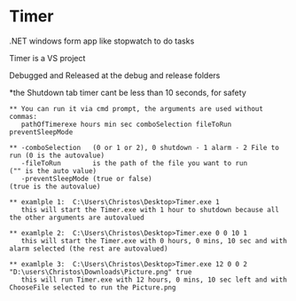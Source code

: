 # Timer
.NET windows form app like stopwatch to do tasks

Timer is a VS project

Debugged and Released at the debug and release folders

*the Shutdown tab timer cant be less than 10 seconds, for safety

```
** You can run it via cmd prompt, the arguments are used without commas:
   pathOfTimerexe hours min sec comboSelection fileToRun preventSleepMode

** -comboSelection   (0 or 1 or 2), 0 shutdown - 1 alarm - 2 File to run (0 is the autovalue)
   -fileToRun        is the path of the file you want to run             ("" is the auto value)
   -preventSleepMode (true or false)                                     (true is the autovalue)
   
** examlple 1:  C:\Users\Christos\Desktop>Timer.exe 1
   this will start the Timer.exe with 1 hour to shutdown because all the other arguments are autovalued
   
** examlple 2:  C:\Users\Christos\Desktop>Timer.exe 0 0 10 1
   this will start the Timer.exe with 0 hours, 0 mins, 10 sec and with alarm selected (the rest are autovalued)
   
** examlple 3:  C:\Users\Christos\Desktop>Timer.exe 12 0 0 2 "D:\users\Christos\Downloads\Picture.png" true
   this will run Timer.exe with 12 hours, 0 mins, 10 sec left and with ChooseFile selected to run the Picture.png

